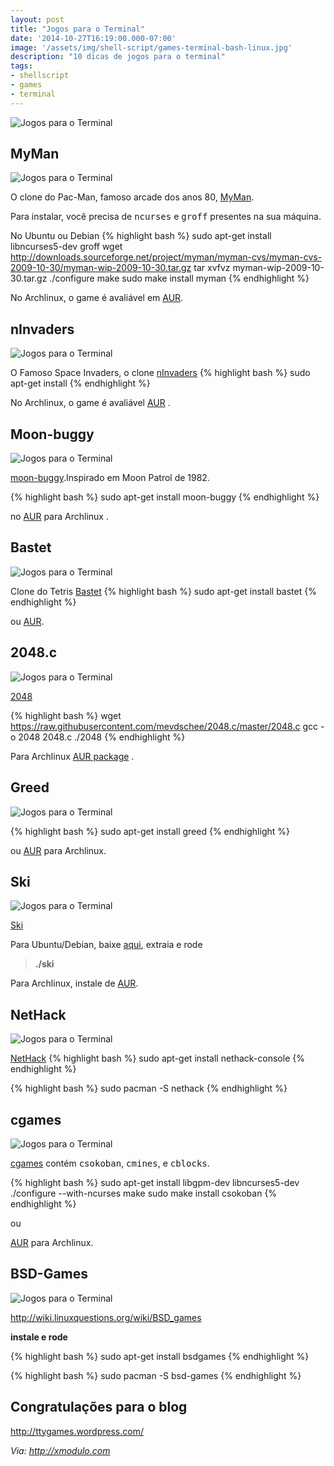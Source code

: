 ```yaml
---
layout: post
title: "Jogos para o Terminal"
date: '2014-10-27T16:19:00.000-07:00'
image: '/assets/img/shell-script/games-terminal-bash-linux.jpg'
description: "10 dicas de jogos para o terminal"
tags:
- shellscript
- games
- terminal
---
```


![Jogos para o Terminal](/assets/img/shell-script/games-terminal-bash-linux.jpg "Jogos para o Terminal")

## MyMan


![Jogos para o Terminal](/assets/img/shell-script/13863751363_dc7e225bfa_z.jpg "Jogos para o Terminal")

O clone do Pac-Man, famoso arcade dos anos 80, <a href="http://myman.sourceforge.net/" target="_blank">MyMan</a>.

Para instalar, você precisa de <tt>ncurses</tt> e <tt>groff</tt> presentes na sua máquina.

No Ubuntu ou Debian
{% highlight bash %}
sudo apt-get install libncurses5-dev groff
wget http://downloads.sourceforge.net/project/myman/myman-cvs/myman-cvs-2009-10-30/myman-wip-2009-10-30.tar.gz
tar xvfvz myman-wip-2009-10-30.tar.gz
./configure
make
sudo make install
myman
{% endhighlight %}

No Archlinux, o game é avaliável em <a href="https://aur.archlinux.org/packages/myman/" target="_blank">AUR</a>.


## nInvaders


![Jogos para o Terminal](/assets/img/shell-script/13863722405_e14bbc91c8_z.jpg "Jogos para o Terminal")


O Famoso Space Invaders, o clone <a href="http://ninvaders.sourceforge.net/" target="_blank">nInvaders</a>
{% highlight bash %}
sudo apt-get install
{% endhighlight %}

No Archlinux, o game é avaliável <a href="https://aur.archlinux.org/packages/ninvaders/" target="_blank">AUR</a> .

## Moon-buggy

![Jogos para o Terminal](/assets/img/shell-script/13863751423_be17b73ace_z.jpg "Jogos para o Terminal")


<a href="http://www.seehuhn.de/pages/moon-buggy" target="_blank">moon-buggy</a>.Inspirado em Moon Patrol de 1982.

{% highlight bash %}
sudo apt-get install
moon-buggy
{% endhighlight %}

no <a href="https://aur.archlinux.org/packages/moon-buggy/" target="_blank">AUR</a> para Archlinux .  

## Bastet

![Jogos para o Terminal](/assets/img/shell-script/13863751683_d5f35204a0_z.jpg "Jogos para o Terminal")


Clone do Tetris <a href="http://fph.altervista.org/prog/bastet.html" target="_blank">Bastet</a>
{% highlight bash %}
sudo apt-get install 
bastet
{% endhighlight %}

ou <a href="https://aur.archlinux.org/packages/bastet/" target="_blank">AUR</a>.

## 2048.c


![Jogos para o Terminal](/assets/img/shell-script/13863722885_640bf7d0a5_z.jpg "Jogos para o Terminal")


<a href="http://gabrielecirulli.github.io/2048/" target="_blank">2048</a>


{% highlight bash %}
wget https://raw.githubusercontent.com/mevdschee/2048.c/master/2048.c
gcc -o 2048 2048.c
./2048
{% endhighlight %}

Para Archlinux <a href="https://aur.archlinux.org/packages/2048.c/" target="_blank">AUR package</a> .

## Greed

![Jogos para o Terminal](/assets/img/shell-script/13863722645_b5b131bae0_z.jpg "Jogos para o Terminal")


{% highlight bash %}
sudo apt-get install greed
{% endhighlight %}

ou <a href="https://aur.archlinux.org/packages/greed/" target="_blank">AUR</a> para Archlinux. 

## Ski

![Jogos para o Terminal](/assets/img/shell-script/13863751173_40fb357866_z.jpg "Jogos para o Terminal")


<a href="http://www.catb.org/esr/ski/" target="_blank">Ski</a> 

Para Ubuntu/Debian, baixe <a href="http://www.catb.org/esr/ski/" target="_blank">aqui</a>, extraia e rode

> __./ski__

Para Archlinux, instale de <a href="https://aur.archlinux.org/packages/ski/" target="_blank">AUR</a>.

## NetHack

![Jogos para o Terminal](/assets/img/shell-script/13863751533_035ef21704_z.jpg "Jogos para o Terminal")


<a href="http://www.nethack.org/" target="_blank">NetHack</a>
{% highlight bash %}
sudo apt-get install nethack-console
{% endhighlight %}

{% highlight bash %}
sudo pacman -S nethack
{% endhighlight %}

## cgames

![Jogos para o Terminal](/assets/img/shell-script/13863751553_d1f3d9e634_z.jpg "Jogos para o Terminal")


<a href="http://www.muppetlabs.com/%7Ebreadbox/software/cgames.html" target="_blank">cgames</a> contém <tt>csokoban</tt>, <tt>cmines</tt>, e <tt>cblocks</tt>.


{% highlight bash %}
sudo apt-get install libgpm-dev libncurses5-dev
./configure --with-ncurses
make
sudo make install
csokoban
{% endhighlight %}

ou 

<a href="https://aur.archlinux.org/packages/cgames/" target="_blank">AUR</a> para Archlinux. 

## BSD-Games

![Jogos para o Terminal](/assets/img/shell-script/13863722545_ec4cf17da5_z.jpg "Jogos para o Terminal")


<http://wiki.linuxquestions.org/wiki/BSD_games>

__instale e rode__

{% highlight bash %}
sudo apt-get install bsdgames
{% endhighlight %}

{% highlight bash %}
sudo pacman -S bsd-games
{% endhighlight %}

## Congratulações para o blog

<http://ttygames.wordpress.com/>

*Via: <http://xmodulo.com>*


<script async src="https://pagead2.googlesyndication.com/pagead/js/adsbygoogle.js"></script>

<!-- Informat -->
<ins class="adsbygoogle"
 style="display:block"
 data-ad-client="ca-pub-2838251107855362"
 data-ad-slot="2327980059"
 data-ad-format="auto"
 data-full-width-responsive="true"></ins>

<script>
(adsbygoogle = window.adsbygoogle || []).push({});
</script>



